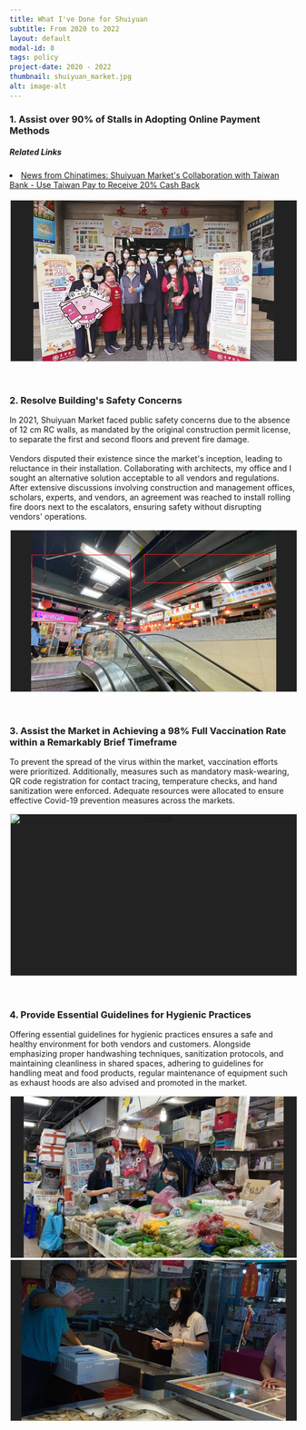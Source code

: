 ```yaml
---
title: What I've Done for Shuiyuan
subtitle: From 2020 to 2022
layout: default
modal-id: 8
tags: policy
project-date: 2020 - 2022
thumbnail: shuiyuan_market.jpg
alt: image-alt
---
```

<html>
<head>
    <meta name="viewport" content="width=device-width, initial-scale=1.0">
    <style>
        .photo-container {
            display: flex;
            justify-content: center;
            align-items: center;
            width: 100%;
            height: 0;
            padding-bottom: 56.25%; /* Aspect ratio 16:9 */
            position: relative;
            overflow: hidden;
            background-color: #222222; /* Set your desired background color here */
            border: 2px solid #f2f2f2; /* Set your desired border color here */
        }
        .photo-container iframe, 
        .photo-container img {
            position: absolute;
            top: 0;
            left: 0;
            width: 100%;
            height: 100%;
            object-fit: contain;
        }
    </style>
</head>
<body>
    <h3>1. Assist over 90% of Stalls in Adopting Online Payment Methods</h3>
    <h5>Related Links</h5>
    <li><a href="https://www.chinatimes.com/newspapers/20211111000972-260210?chdtv">News from Chinatimes: Shuiyuan Market's Collaboration with Taiwan Bank - Use Taiwan Pay to Receive 20% Cash Back</a></li>
    <br>
    <div class="photo-container" style="text-align: center;">
        <img src="img/portfolio/contactless_pay.jpg" alt="online_pay" style="max-width: auto; height: 100%;">
    </div>
    <br>
    <br>
    <h3>2. Resolve Building's Safety Concerns</h3>
    <p>In 2021, Shuiyuan Market faced public safety concerns due to the absence of 12 cm RC walls, as mandated by the original construction permit license, to separate the first and second floors and prevent fire damage. <br><br> Vendors disputed their existence since the market's inception, leading to reluctance in their installation. Collaborating with architects, my office and I sought an alternative solution acceptable to all vendors and regulations. After extensive discussions involving construction and management offices, scholars, experts, and vendors, an agreement was reached to install rolling fire doors next to the escalators, ensuring safety without disrupting vendors' operations.</p>
    <div class="photo-container" style="text-align: center;">
        <img src="img/portfolio/firewall.png" alt="safty_concern" style="max-width: auto; height: 100%;">
    </div>
    <br>
    <br>
    <h3>3. Assist the Market in Achieving a 98% Full Vaccination Rate within a Remarkably Brief Timeframe</h3>
    <p>To prevent the spread of the virus within the market, vaccination efforts were prioritized. Additionally, measures such as mandatory mask-wearing, QR code registration for contact tracing, temperature checks, and hand sanitization were enforced. Adequate resources were allocated to ensure effective Covid-19 prevention measures across the markets.</p>
    <div class="photo-container" style="text-align: center;">
        <img src="img/portfolio/covid19.JPG" alt="covid19" style="max-width: auto; height: 100%;">
    </div>
    <br>
    <br>
    <h3>4. Provide Essential Guidelines for Hygienic Practices</h3>
    <p>Offering essential guidelines for hygienic practices ensures a safe and healthy environment for both vendors and customers. Alongside emphasizing proper handwashing techniques, sanitization protocols, and maintaining cleanliness in shared spaces, adhering to guidelines for handling meat and food products, regular maintenance of equipment such as exhaust hoods are also advised and promoted in the market.</p>
    <div class="photo-container" style="text-align: center;">
        <img src="img/portfolio/pay2.jpg" alt="hygienic_practice" style="max-width: auto; height: 100%;">
    </div>
    <div class="photo-container" style="text-align: center;">
        <img src="img/portfolio/pay4.jpg" alt="hygienic_practice" style="max-width: auto; height: 100%;">
    </div>
    <br>
    <br>
    
</body>
</html>
